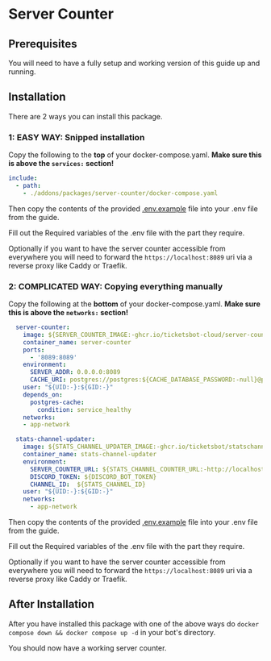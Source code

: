 # Server Counter

## Prerequisites

You will need to have a fully setup and working version of this guide up and running.

## Installation

There are 2 ways you can install this package.

### 1: EASY WAY: Snipped installation

Copy the following to the **top** of your docker-compose.yaml. **Make sure this is above the `services:` section!**

```yaml
include:
  - path:
    - ./addons/packages/server-counter/docker-compose.yaml
```

Then copy the contents of the provided [.env.example](./.env.example) file into your .env file from the guide.

Fill out the Required variables of the .env file with the part they require.

Optionally if you want to have the server counter accessible from everywhere you will need to forward the `https://localhost:8089` uri via a reverse proxy like Caddy or Traefik.

### 2: COMPLICATED WAY: Copying everything manually

Copy the following at the **bottom** of your docker-compose.yaml. **Make sure this is above the `networks:` section!**

```yaml
  server-counter:
    image: ${SERVER_COUNTER_IMAGE:-ghcr.io/ticketsbot-cloud/server-counter:82473c78811a26bba07da982e7e5637733a22e00}
    container_name: server-counter
    ports:
      - '8089:8089'
    environment:
      SERVER_ADDR: 0.0.0.0:8089
      CACHE_URI: postgres://postgres:${CACHE_DATABASE_PASSWORD:-null}@postgres-cache/botcache
    user: "${UID:-}:${GID:-}"
    depends_on:
      postgres-cache:
        condition: service_healthy
    networks:
    - app-network

  stats-channel-updater:
    image: ${STATS_CHANNEL_UPDATER_IMAGE:-ghcr.io/ticketsbot/statschannelupdater:latest}
    container_name: stats-channel-updater
    environment:
      SERVER_COUNTER_URL: ${STATS_CHANNEL_COUNTER_URL:-http://localhost:8089/total}
      DISCORD_TOKEN: ${DISCORD_BOT_TOKEN}
      CHANNEL_ID:  ${STATS_CHANNEL_ID}
    user: "${UID:-}:${GID:-}"
    networks:
      - app-network
```

Then copy the contents of the provided [.env.example](./.env.example) file into your .env file from the guide.

Fill out the Required variables of the .env file with the part they require.

Optionally if you want to have the server counter accessible from everywhere you will need to forward the `https://localhost:8089` uri via a reverse proxy like Caddy or Traefik.

## After Installation

After you have installed this package with one of the above ways do `docker compose down && docker compose up -d` in your bot's directory.

You should now have a working server counter.

